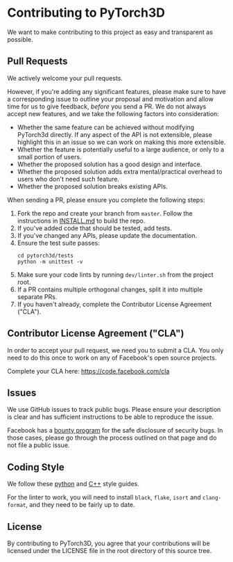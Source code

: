 # Contributing to PyTorch3D
We want to make contributing to this project as easy and transparent as
possible.

## Pull Requests
We actively welcome your pull requests.

However, if you're adding any significant features, please make sure to have a corresponding issue to outline your proposal and motivation and allow time for us to give feedback, *before* you send a PR.
We do not always accept new features, and we take the following factors into consideration:

- Whether the same feature can be achieved without modifying PyTorch3d directly. If any aspect of the API is not extensible, please highlight this in an issue so we can work on making this more extensible.
- Whether the feature is potentially useful to a large audience, or only to a small portion of users.
- Whether the proposed solution has a good design and interface.
- Whether the proposed solution adds extra mental/practical overhead to users who don't need such feature.
- Whether the proposed solution breaks existing APIs.

When sending a PR, please ensure you complete the following steps:

1. Fork the repo and create your branch from `master`. Follow the instructions
   in [INSTALL.md](../INSTALL.md) to build the repo.
2. If you've added code that should be tested, add tests.
3. If you've changed any APIs, please update the documentation.
4. Ensure the test suite passes:
    ```
    cd pytorch3d/tests
    python -m unittest -v
    ```
5. Make sure your code lints by running `dev/linter.sh` from  the project root.
6. If a PR contains multiple orthogonal changes, split it into multiple separate PRs.
7. If you haven't already, complete the Contributor License Agreement ("CLA").

## Contributor License Agreement ("CLA")
In order to accept your pull request, we need you to submit a CLA. You only need
to do this once to work on any of Facebook's open source projects.

Complete your CLA here: <https://code.facebook.com/cla>

## Issues
We use GitHub issues to track public bugs. Please ensure your description is
clear and has sufficient instructions to be able to reproduce the issue.

Facebook has a [bounty program](https://www.facebook.com/whitehat/) for the safe
disclosure of security bugs. In those cases, please go through the process
outlined on that page and do not file a public issue.

## Coding Style  
We follow these [python](http://google.github.io/styleguide/pyguide.html) and [C++](https://google.github.io/styleguide/cppguide.html) style guides.

For the linter to work, you will need to install `black`, `flake`, `isort` and `clang-format`, and
they need to be fairly up to date.

## License
By contributing to PyTorch3D, you agree that your contributions will be licensed
under the LICENSE file in the root directory of this source tree.
